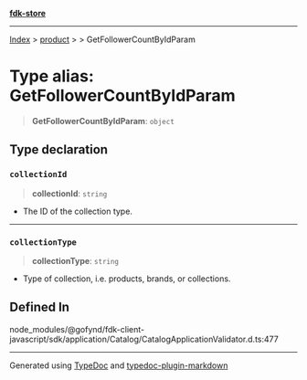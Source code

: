 [**fdk-store**](../../../README.md)
***

[Index](../../../API.md) > [product](../../README.md) > [<internal>](../README.md) > GetFollowerCountByIdParam

# Type alias: GetFollowerCountByIdParam

> **GetFollowerCountByIdParam**: `object`

## Type declaration

### `collectionId`

> **collectionId**: `string`

- The ID of the collection type.

***

### `collectionType`

> **collectionType**: `string`

- Type of collection, i.e. products,
brands, or collections.

## Defined In

node\_modules/@gofynd/fdk-client-javascript/sdk/application/Catalog/CatalogApplicationValidator.d.ts:477

***
Generated using [TypeDoc](https://typedoc.org/) and [typedoc-plugin-markdown](https://www.npmjs.com/package/typedoc-plugin-markdown)
